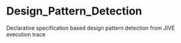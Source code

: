 # Design_Pattern_Detection
Declarative specification based design pattern detection from JIVE execution trace
